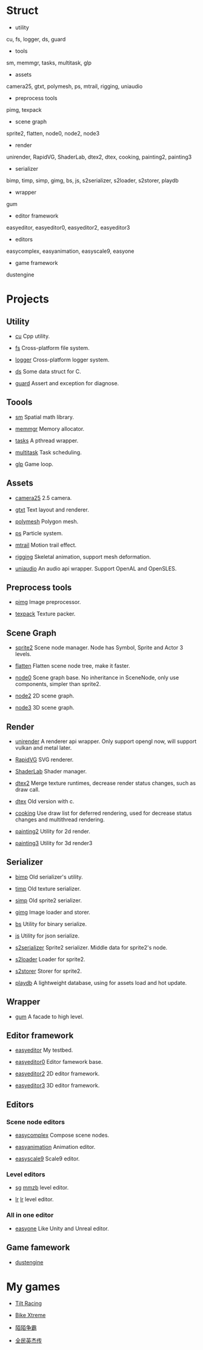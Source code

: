 # Struct

* utility

cu, fs, logger, ds, guard

* tools

sm, memmgr, tasks, multitask, glp

* assets

camera25, gtxt, polymesh, ps, mtrail, rigging, uniaudio

* preprocess tools

pimg, texpack

* scene graph

sprite2, flatten, node0, node2, node3

* render

unirender, RapidVG, ShaderLab, dtex2, dtex, cooking, painting2, painting3

* serializer

bimp, timp, simp, gimg, bs, js, s2serializer, s2loader, s2storer, playdb

* wrapper

gum

* editor framework

easyeditor, easyeditor0, easyeditor2, easyeditor3

* editors

easycomplex, easyanimation, easyscale9, easyone

* game framework

dustengine

# Projects

## Utility

* [cu](https://github.com/xzrunner/cu)
Cpp utility.

* [fs](https://github.com/xzrunner/fs)
Cross-platform file system.

* [logger](https://github.com/xzrunner/logger)
Cross-platform logger system.

* [ds](https://github.com/xzrunner/ds)
Some data struct for C.

* [guard](https://github.com/xzrunner/guard)
Assert and exception for diagnose.

## Toools

* [sm](https://github.com/xzrunner/sm)
Spatial math library.

* [memmgr](https://github.com/xzrunner/memmgr)
Memory allocator.

* [tasks](https://github.com/xzrunner/tasks)
A pthread wrapper.

* [multitask](https://github.com/xzrunner/multitask)
Task scheduling.

* [glp](https://github.com/xzrunner/glp)
Game loop.

## Assets

* [camera25](https://github.com/xzrunner/camera25)
2.5 camera.

* [gtxt](https://github.com/xzrunner/gtxt)
Text layout and renderer.

* [polymesh](https://github.com/xzrunner/polymesh)
Polygon mesh.

* [ps](https://github.com/xzrunner/ps)
Particle system.

* [mtrail](https://github.com/xzrunner/mtrail)
Motion trail effect.

* [rigging](https://github.com/xzrunner/rigging)
Skeletal animation, support mesh deformation.

* [uniaudio](https://github.com/xzrunner/uniaudio)
An audio api wrapper. Support OpenAL and OpenSLES.

## Preprocess tools

* [pimg](https://github.com/xzrunner/pimg)
Image preprocessor.

* [texpack](https://github.com/xzrunner/texpack)
Texture packer.

## Scene Graph

* [sprite2](https://github.com/xzrunner/sprite2)
Scene node manager. Node has Symbol, Sprite and Actor 3 levels.

* [flatten](https://github.com/xzrunner/flatten)
Flatten scene node tree, make it faster.

* [node0](https://github.com/xzrunner/node0)
Scene graph base. No inheritance in SceneNode, only use components, simpler than sprite2.

* [node2](https://github.com/xzrunner/node2)
2D scene graph.

* [node3](https://github.com/xzrunner/node3)
3D scene graph.

## Render

* [unirender](https://github.com/xzrunner/unirender)
A renderer api wrapper. Only support opengl now, will support vulkan and metal later.

* [RapidVG](https://github.com/xzrunner/RapidVG)
SVG renderer.

* [ShaderLab](https://github.com/xzrunner/ShaderLab)
Shader manager.

* [dtex2](https://github.com/xzrunner/dtex2)
Merge texture runtimes, decrease render status changes, such as draw call.

* [dtex](https://github.com/xzrunner/dtex)
Old version with c.

* [cooking](https://github.com/xzrunner/cooking)
Use draw list for deferred rendering, used for decrease status changes and multithread rendering.

* [painting2](https://github.com/xzrunner/painting2)
Utility for 2d render.

* [painting3](https://github.com/xzrunner/painting3)
Utility for 3d render3

## Serializer

* [bimp](https://github.com/xzrunner/bimp)
Old serializer's utility.

* [timp](https://github.com/xzrunner/timp)
Old texture serializer.

* [simp](https://github.com/xzrunner/simp)
Old sprite2 serializer.

* [gimg](https://github.com/xzrunner/gimg)
Image loader and storer.

* [bs](https://github.com/xzrunner/bs)
Utility for binary serialize.

* [js](https://github.com/xzrunner/js)
Utility for json serialize.

* [s2serializer](https://github.com/xzrunner/s2serializer)
Sprite2 serializer. Middle data for sprite2's node.

* [s2loader](https://github.com/xzrunner/s2loader)
Loader for sprite2.

* [s2storer](https://github.com/xzrunner/s2storer)
Storer for sprite2.

* [playdb](https://github.com/xzrunner/playdb)
A lightweight database, using for assets load and hot update.

## Wrapper

* [gum](https://github.com/xzrunner/gum)
A facade to high level.

## Editor framework

* [easyeditor](https://github.com/xzrunner/easyeditor/tree/master/easyeditor)
My testbed.

* [easyeditor0](https://github.com/xzrunner/easyeditor0)
Editor famework base.

* [easyeditor2](https://github.com/xzrunner/easyeditor2)
2D editor framework.

* [easyeditor3](https://github.com/xzrunner/easyeditor3)
3D editor framework.

## Editors

### Scene node editors

* [easycomplex](editor/easycomplex/index.md) 
Compose scene nodes.

* [easyanimation](editor/easyanimation/index.md) 
Animation editor.

* [easyscale9](editor/easyscale9/index.md) 
Scale9 editor.

### Level editors

* [sg](https://github.com/xzrunner/easyeditor/tree/master/sg)
[mmzb](https://www.immomogame.com/mmzb) level editor.

* [lr](https://github.com/xzrunner/easyeditor/tree/master/lr)
[lr](http://yjz.zisngame.com/) level editor.

### All in one editor

* [easyone](https://github.com/xzrunner/easyone)
Like Unity and Unreal editor.

## Game famework

* [dustengine](https://github.com/xzrunner/dustengine)

# My games

* [Tilt Racing](https://play.google.com/store/apps/details?id=com.zz.thumbracing)

* [Bike Xtreme](https://play.google.com/store/apps/details?id=com.zz.motox)

* [陌陌争霸](https://www.immomogame.com/mmzb)

* [全民英杰传](http://yjz.zisngame.com/)